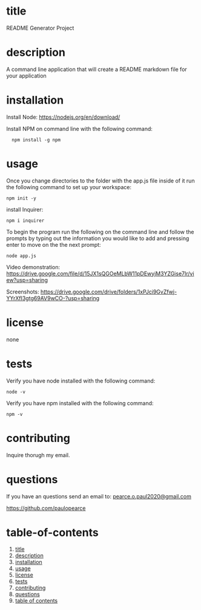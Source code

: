  # title

  README Generator Project

  # description

   A command line application that will create a README markdown file for your application

  # installation

   Install Node: https://nodejs.org/en/download/

   Install NPM on command line with the following command:

      npm install -g npm
   
  # usage

  Once you change directories to the folder with the app.js file inside of it run the following command to set up your workspace:

    npm init -y
  
  install Inquirer:

    npm i inquirer

   To begin the program run the following on the command line and follow the prompts by typing out the information you would like to add and pressing enter to move on the the next prompt:
    
    node app.js 

  Video demonstration: https://drive.google.com/file/d/15JX1sQGOeMLbW11pDEwyjM3YZGise7Ir/view?usp=sharing

  Screenshots: https://drive.google.com/drive/folders/1xPJci9GvZfwj-YYrXfI3gtg69AV9wCO-?usp=sharing
  
  # license

  none

  # tests

  Verify you have node installed with the following command:
  
    node -v
  
  Verify you have npm installed with the following command:
  
    npm -v

  # contributing

   Inquire thorugh my email.

   # questions

   If you have an questions send an email to: pearce.o.paul2020@gmail.com

   https://github.com/paulopearce

  # table-of-contents
  
  1. [title](#title)
  2. [description](#description)
  3. [installation](#installation)
  4. [usage](#usage)
  5. [license](#license)
  6. [tests](#tests)
  7. [contributing](#contributing)
  8. [questions](#questions)
  9. [table of contents](#table-of-contents)

  
  